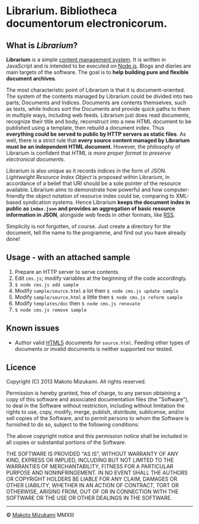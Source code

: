 # Librarium. Bibliotheca documentorum electronicorum.

## What is _Librarium_?

**Librarium** is a simple [content management system](http://en.wikipedia.org/wiki/Content_management_system). It is written in JavaScript and is intended to be executed on [Node.js](http://nodejs.org). Blogs and diaries are main targets of the software. The goal is to **help building pure and flexible document archives**.

The most characteristic point of Librarium is that it is document-oriented. The system of the contents managed by Librarium could be divided into two parts; Documents and Indices. Documents are contents themselves, such as texts, while Indices sort the Documents and provide quick paths to them in multiple ways, including web feeds. Librarium just does read documents, recognize their title and body, reconstruct into a new HTML document to be published using a template, then rebuild a document index. Thus **everything could be served to public by HTTP servers as static files**. As well, there is a strict rule that **every source content managed by Librarium must be an independent HTML document**. However, the philosophy of Librarium is confident that _HTML is more proper format to preserve electronical documents_.

Librarium is also unique as it records indices in the form of JSON. _Lightweight Resource Index Object_ is proposed within Librarium, in accordance of a belief that URI should be a sole pointer of the resource available. Librarium aims to demonstrate how powerful and how computer-friendly the object notation of resource index could be, comparing to XML-based syndication systems. Hence Librarium **keeps the document index in public as `index.json` and provides an aggregation of basic resource information in JSON**, alongside web feeds in other formats, like [RSS](http://en.wikipedia.org/wiki/RSS).

Simplicity is not forgotten, of course. Just create a directory for the document, tell the name to the programme, and find out you have already done!

## Usage - with an attached sample

1. Prepare an HTTP server to serve contents.
2. Edit `cms.js`; modify variables at the beginning of the code accordingly.
3. `$ node cms.js add sample`
4. Modify `sample/source.html` a lot then `$ node cms.js update sample`
5. Modify `sample/source.html` a little then `$ node cms.js reform sample`
6. Modify `templates/doc` then `$ node cms.js renovate`
7. `$ node cms.js remove sample`

## Known issues

* Author valid [HTML5](http://www.w3.org/TR/html5/) documents for `source.html`. Feeding other types of documents or invalid documents is neither supported nor tested.

## Licence

Copyright (C) 2013 Makoto Mizukami. All rights reserved.

Permission is hereby granted, free of charge, to any person obtaining a
copy of this software and associated documentation files (the "Software"),
to deal in the Software without restriction, including without limitation
the rights to use, copy, modify, merge, publish, distribute, sublicense,
and/or sell copies of the Software, and to permit persons to whom the
Software is furnished to do so, subject to the following conditions:

The above copyright notice and this permission notice shall be included in
all copies or substantial portions of the Software.

THE SOFTWARE IS PROVIDED "AS IS", WITHOUT WARRANTY OF ANY KIND, EXPRESS OR
IMPLIED, INCLUDING BUT NOT LIMITED TO THE WARRANTIES OF MERCHANTABILITY,
FITNESS FOR A PARTICULAR PURPOSE AND NONINFRINGEMENT. IN NO EVENT SHALL THE
AUTHORS OR COPYRIGHT HOLDERS BE LIABLE FOR ANY CLAIM, DAMAGES OR OTHER
LIABILITY, WHETHER IN AN ACTION OF CONTRACT, TORT OR OTHERWISE, ARISING
FROM, OUT OF OR IN CONNECTION WITH THE SOFTWARE OR THE USE OR OTHER
DEALINGS IN THE SOFTWARE.

--- 
&copy; [Makoto Mizukami](http://makotom.org/) MMXIII
